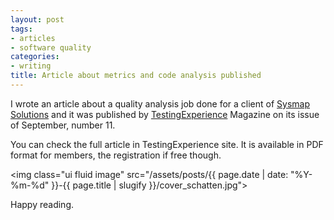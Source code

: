 ```yaml
---
layout: post
tags:
- articles
- software quality
categories:
- writing
title: Article about metrics and code analysis published
---
```


I wrote an article about a quality analysis job done for a client of <a title="Sysmap Solutions" href="http://www.sysmap.com.br">Sysmap Solutions</a> and it was published by <a title="Testing Experience" href="http://www.testingexperience.com">TestingExperience</a> Magazine on its issue of September, number 11.

You can check the full article in TestingExperience site. It is available in PDF format for members, the registration if free though.

<img class="ui fluid image" src="/assets/posts/{{ page.date | date: "%Y-%m-%d" }}-{{ page.title | slugify }}/cover_schatten.jpg">


Happy reading.
